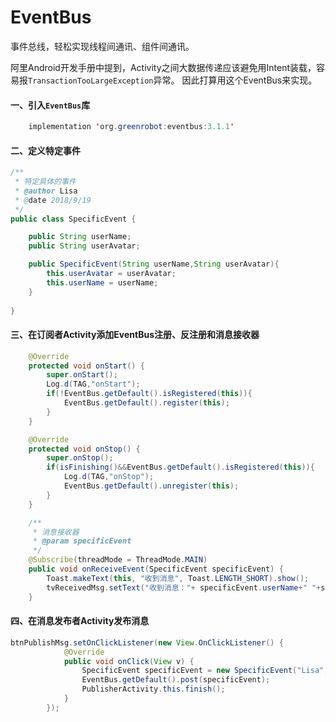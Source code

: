 # EventBus
事件总线，轻松实现线程间通讯、组件间通讯。

阿里Android开发手册中提到，Activity之间大数据传递应该避免用Intent装载，容易报`TransactionTooLargeException`异常。
因此打算用这个EventBus来实现。

#### 一、引入`EventBus`库

```java
    implementation 'org.greenrobot:eventbus:3.1.1'
```

#### 二、定义特定事件
```java
/**
 * 特定具体的事件
 * @author Lisa
 * @date 2018/9/19
 */
public class SpecificEvent {

    public String userName;
    public String userAvatar;

    public SpecificEvent(String userName,String userAvatar){
        this.userAvatar = userAvatar;
        this.userName = userName;
    }
    
}

```

#### 三、在订阅者Activity添加EventBus注册、反注册和消息接收器
```java
    @Override
    protected void onStart() {
        super.onStart();
        Log.d(TAG,"onStart");
        if(!EventBus.getDefault().isRegistered(this)){
            EventBus.getDefault().register(this);
        }
    }

    @Override
    protected void onStop() {
        super.onStop();
        if(isFinishing()&&EventBus.getDefault().isRegistered(this)){
            Log.d(TAG,"onStop");
            EventBus.getDefault().unregister(this);
        }
    }

    /**
     * 消息接收器
     * @param specificEvent
     */
    @Subscribe(threadMode = ThreadMode.MAIN)
    public void onReceiveEvent(SpecificEvent specificEvent) {
        Toast.makeText(this, "收到消息", Toast.LENGTH_SHORT).show();
        tvReceivedMsg.setText("收到消息："+ specificEvent.userName+" "+specificEvent.userAvatar);
    }
```

#### 四、在消息发布者Activity发布消息
```java
btnPublishMsg.setOnClickListener(new View.OnClickListener() {
            @Override
            public void onClick(View v) {
                SpecificEvent specificEvent = new SpecificEvent("Lisa","iamgeUrl");
                EventBus.getDefault().post(specificEvent);
                PublisherActivity.this.finish();
            }
        });
```
